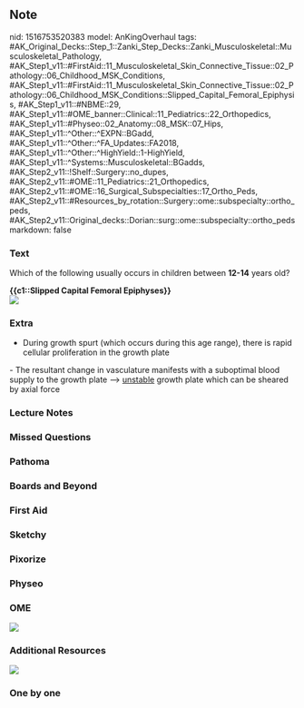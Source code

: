 ## Note
nid: 1516753520383
model: AnKingOverhaul
tags: #AK_Original_Decks::Step_1::Zanki_Step_Decks::Zanki_Musculoskeletal::Musculoskeletal_Pathology, #AK_Step1_v11::#FirstAid::11_Musculoskeletal_Skin_Connective_Tissue::02_Pathology::06_Childhood_MSK_Conditions, #AK_Step1_v11::#FirstAid::11_Musculoskeletal_Skin_Connective_Tissue::02_Pathology::06_Childhood_MSK_Conditions::Slipped_Capital_Femoral_Epiphysis, #AK_Step1_v11::#NBME::29, #AK_Step1_v11::#OME_banner::Clinical::11_Pediatrics::22_Orthopedics, #AK_Step1_v11::#Physeo::02_Anatomy::08_MSK::07_Hips, #AK_Step1_v11::^Other::^EXPN::BGadd, #AK_Step1_v11::^Other::^FA_Updates::FA2018, #AK_Step1_v11::^Other::^HighYield::1-HighYield, #AK_Step1_v11::^Systems::Musculoskeletal::BGadds, #AK_Step2_v11::!Shelf::Surgery::no_dupes, #AK_Step2_v11::#OME::11_Pediatrics::21_Orthopedics, #AK_Step2_v11::#OME::16_Surgical_Subspecialties::17_Ortho_Peds, #AK_Step2_v11::#Resources_by_rotation::Surgery::ome::subspecialty::ortho_peds, #AK_Step2_v11::Original_decks::Dorian::surg::ome::subspecialty::ortho_peds
markdown: false

### Text
Which of the following usually occurs in children between
<b>12-14</b> years old?
<div style="font-weight: bold;"></div>
<div style="font-weight: bold;">
  {{c1::Slipped Capital Femoral Epiphyses}}
</div>
<div style="font-weight: bold;"></div>
<div style="font-weight: bold;"><img src=
"paste-32010391257089.jpg"></div>

### Extra
- During growth spurt (which occurs during this age range), there
is rapid cellular proliferation in the growth plate
<div>
  - The resultant change in vasculature manifests with a suboptimal
  blood supply to the growth plate --> <u>unstable</u> growth
  plate which can be sheared by axial force
</div>

### Lecture Notes


### Missed Questions


### Pathoma


### Boards and Beyond


### First Aid


### Sketchy


### Pixorize


### Physeo


### OME
<div class="ome-widget">
  <a href=
  "https://onlinemeded.org/spa/pediatrics/orthopedics/acquire?ref=anki">
  <img src="_OME_AnkiFlashcards_Lesson_6.png"></a>
</div>

### Additional Resources
<img src="paste-708858582401025.jpg" class="resizer">

### One by one

